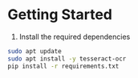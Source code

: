 # Getting Started

1. Install the required dependencies
```bash
sudo apt update
sudo apt install -y tesseract-ocr
pip install -r requirements.txt
```